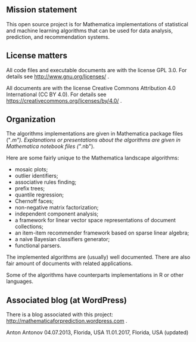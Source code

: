 
## Mission statement

This open source project is for Mathematica implementations of statistical and machine learning algorithms that can be used for data analysis, prediction, and recommendation systems.

## License matters

All code files and executable documents are with the license GPL 3.0. For details see http://www.gnu.org/licenses/ .

All documents are with the license Creative Commons Attribution 4.0 International (CC BY 4.0). For details see https://creativecommons.org/licenses/by/4.0/ .

## Organization

The algorithms implementations are given in Mathematica package files ("*.m"). Explanations or presentations about the algorithms are given in Mathematica notebook files ("*.nb").

Here are some fairly unique to the Mathematica landscape algorithms:
- mosaic plots;
- outlier identifiers;
- associative rules finding;
- prefix trees;
- quantile regression;
- Chernoff faces;
- non-negative matrix factorization;
- independent component analysis;
- a framework for linear vector space representations of document collections;
- an item-item recommender framework based on sparse linear algebra;
- a naive Bayesian classifiers generator;
- functional parsers.

The implemented algorithms are (usually) well documented. There are also fair amount of documents with related applications.

Some of the algorithms have counterparts implementations in R or other languages.

## Associated blog (at WordPress)

There is a blog associated with this project: http://mathematicaforprediction.wordpress.com .

Anton Antonov
04.07.2013, Florida, USA
11.01.2017, Florida, USA (updated)

